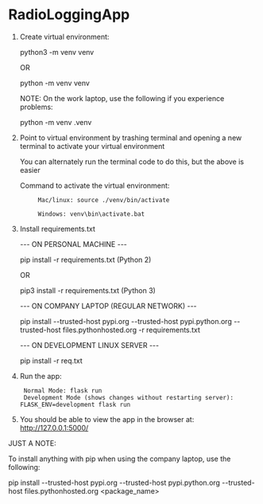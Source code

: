 # RadioLoggingApp

1.	Create virtual environment: 

    python3 -m venv venv
    
    OR
    
    python -m venv venv
    
    NOTE:  On the work laptop, use the following if you experience problems:
    
    python -m venv .venv

2. Point to virtual environment by trashing terminal and opening a new terminal to activate your virtual environment

    You can alternately run the terminal code to do this, but the above is easier

    Command to activate the virtual environment:

            Mac/linux: source ./venv/bin/activate
    
            Windows: venv\bin\activate.bat
  
3. Install requirements.txt

    --- ON PERSONAL MACHINE ---

    pip install -r requirements.txt (Python 2)
    
    OR
    
    pip3 install -r requirements.txt (Python 3)
    
    --- ON COMPANY LAPTOP (REGULAR NETWORK) ---
    
    pip install --trusted-host pypi.org --trusted-host pypi.python.org --trusted-host files.pythonhosted.org -r requirements.txt
    
    --- ON DEVELOPMENT LINUX SERVER ---

    pip install -r req.txt

4. Run the app: 

        Normal Mode: flask run
        Development Mode (shows changes without restarting server): FLASK_ENV=development flask run 
        
5.  You should be able to view the app in the browser at: http://127.0.0.1:5000/
        
JUST A NOTE: 

To install anything with pip when using the company laptop, use the following: 

pip install --trusted-host pypi.org --trusted-host pypi.python.org --trusted-host files.pythonhosted.org <package_name>
